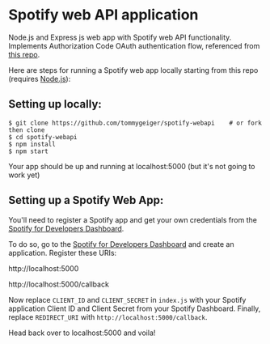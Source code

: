 # Spotify web API application

Node.js and Express js web app with Spotify web API functionality. Implements Authorization Code OAuth authentication flow, referenced from [this repo](https://github.com/spotify/web-api-auth-examples).

Here are steps for running a Spotify web app locally starting from this repo (requires [Node.js](https://nodejs.org/en/)):

## Setting up locally:
```
$ git clone https://github.com/tommygeiger/spotify-webapi    # or fork then clone
$ cd spotify-webapi
$ npm install
$ npm start
```
Your app should be up and running at localhost:5000 (but it's not going to work yet)

## Setting up a Spotify Web App:

You'll need to register a Spotify app and get your own credentials from the [Spotify for Developers Dashboard](https://developer.spotify.com/dashboard).

To do so, go to the [Spotify for Developers Dashboard](https://developer.spotify.com/dashboard) and create an application. Register these URIs:

http://localhost:5000

http://localhost:5000/callback

Now replace `CLIENT_ID` and `CLIENT_SECRET` in `index.js` with your Spotify application Client ID and Client Secret from your Spotify Dashboard. Finally, replace `REDIRECT_URI` with `http://localhost:5000/callback`.

Head back over to localhost:5000 and voila!

